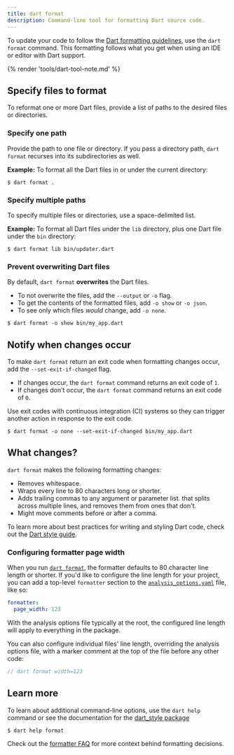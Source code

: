 ```yaml
---
title: dart format
description: Command-line tool for formatting Dart source code.
---
```


To update your code to follow the
[Dart formatting guidelines][dart-guidelines],
use the `dart format` command.
This formatting follows what you get
when using an IDE or editor with Dart support.

{% render 'tools/dart-tool-note.md' %}

## Specify files to format

To reformat one or more Dart files,
provide a list of paths to the desired files or directories.

### Specify one path

Provide the path to one file or directory.
If you pass a directory path,
`dart format` recurses into its subdirectories as well.

**Example:** To format all the Dart files in or under the current directory:

```console
$ dart format .
```

### Specify multiple paths

To specify multiple files or directories, use a space-delimited list.

**Example:** To format all Dart files under the `lib` directory,
plus one Dart file under the `bin` directory:

```console
$ dart format lib bin/updater.dart 
```

### Prevent overwriting Dart files

By default, `dart format` **overwrites** the Dart files.

* To not overwrite the files, add the `--output` or `-o` flag.
* To get the contents of the formatted files, add `-o show` or `-o json`.
* To see only which files _would_ change, add `-o none`.

```console
$ dart format -o show bin/my_app.dart
```

## Notify when changes occur

To make `dart format` return an exit code when formatting changes occur,
add the `--set-exit-if-changed` flag.

* If changes occur, the `dart format` command returns an exit code of `1`.
* If changes don't occur, the `dart format` command returns an exit code of `0`.

Use exit codes with continuous integration (CI) systems
so they can trigger another action in response to the exit code.

```console
$ dart format -o none --set-exit-if-changed bin/my_app.dart
```

## What changes?

`dart format` makes the following formatting changes:

* Removes whitespace.
* Wraps every line to 80 characters long or shorter.
* Adds trailing commas to any argument or parameter list.
that splits across multiple lines, and removes them from ones that don't.
* Might move comments before or after a comma.

To learn more about best practices for writing and styling Dart code,
check out the [Dart style guide][].

### Configuring formatter page width

When you run [`dart format`][], the formatter defaults to
80 character line length or shorter. 
If you'd like to configure the line length for your project,
you can add a top-level `formatter` section to the
[`analysis_options.yaml`][] file, like so:

```yaml title="analysis_options.yaml"
formatter:
  page_width: 123
```

With the analysis options file typically at the root,
the configured line length will apply to everything in the package.

You can also configure individual files' line length,
overriding the analysis options file,
with a marker comment at the top of the file before any other code:

```dart
// dart format width=123
```

## Learn more

To learn about additional command-line options,
use the `dart help` command or see the documentation for the
[dart_style package][dart_style]

```console
$ dart help format
```

Check out the [formatter FAQ][] for more context behind formatting decisions.

[Dart style guide]: /effective-dart/style
[dart_style]: {{site.pub-pkg}}/dart_style
[dart-guidelines]: /effective-dart/style#formatting
[`analysis_options.yaml`]: /tools/analysis
[`dart format`]: /tools/dart-format
[formatter FAQ]: {{site.repo.dart.org}}/dart_style/wiki/FAQ
